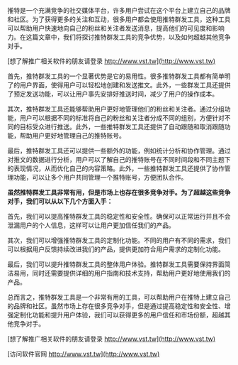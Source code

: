 推特是一个充满竞争的社交媒体平台，许多用户尝试在这个平台上建立自己的品牌和社区。为了获得更多的关注和互动，很多用户都会使用推特群发工具，这种工具可以帮助用户快速地向自己的粉丝和关注者发送消息，提高他们的可见度和影响力。在这篇文章中，我们将探讨推特群发工具的竞争优势，以及如何超越其他竞争对手。

[想了解推广相关软件的朋友请登录 http://www.vst.tw](http://www.vst.tw)

首先，推特群发工具的一个显著优势是它的易用性。很多推特群发工具都有简单明了的用户界面，使得用户可以轻松地创建和发送推文。此外，一些群发工具还提供了预定发送功能，可以让用户事先安排好推送时间，减少了用户的操作成本。

其次，推特群发工具还能够帮助用户更好地管理他们的粉丝和关注者。通过分组功能，用户可以根据不同的标准将自己的粉丝和关注者分成不同的组别，方便针对不同的目标受众进行推送。此外，一些推特群发工具还提供了自动跟随和取消跟随功能，帮助用户更好地管理自己的推特账号。

最后，推特群发工具还可以提供一些额外的功能，例如统计分析和协作管理。通过对推文的数据进行分析，用户可以了解自己的推特账号在不同时间段和不同主题下的表现情况，从而优化自己的内容策略。此外，一些推特群发工具还提供了协作管理功能，可以让多个用户共同管理一个推特账号，方便团队合作。

**虽然推特群发工具非常有用，但是市场上也存在很多竞争对手。为了超越这些竞争对手，我们可以从以下几个方面入手：**

首先，我们可以提高推特群发工具的稳定性和安全性。确保可以正常运行并且不会泄漏用户的个人信息，这样可以让用户更加信任我们的产品。

其次，我们可以增强推特群发工具的定制化功能。不同的用户有不同的需求，我们可以根据用户反馈持续改进我们的产品，提供更加符合用户需求的定制化功能。

最后，我们可以提升推特群发工具的整体用户体验。推特群发工具需要保持界面简洁易用，同时还需要提供详细的用户指南和技术支持，帮助用户更好地使用我们的产品。

总而言之，推特群发工具是一个非常有用的工具，可以帮助用户在推特上建立自己的品牌和社区。虽然市场上存在很多竞争对手，但是通过提高稳定性和安全性、增强定制化功能和提升用户体验，我们可以获得更多的用户信任和市场份额，超越其他竞争对手。

[想了解推广相关软件的朋友请登录 http://www.vst.tw](http://www.vst.tw)


[访问软件官网 http://www.vst.tw](http://www.vst.tw)
